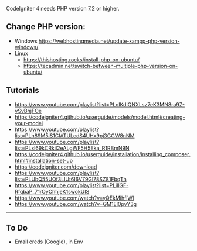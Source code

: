 CodeIgniter 4 needs PHP version 7.2 or higher.

## Change PHP version:

- Windows https://webhostingmedia.net/update-xampp-php-version-windows/
- Linux 
	- https://thishosting.rocks/install-php-on-ubuntu/
	- https://tecadmin.net/switch-between-multiple-php-version-on-ubuntu/

## Tutorials

- https://www.youtube.com/playlist?list=PLolKdIQNXLsz7eK3MN8ra9Z-vSvBhjFOe
- https://codeigniter4.github.io/userguide/models/model.html#creating-your-model
- https://www.youtube.com/playlist?list=PLh89M5lS1CIATULcdS4UHx9pj3GGW8nNM
- https://www.youtube.com/playlist?list=PLxl69kCRkiI2eALgWF5H5Eka_R1RBmN9N
- https://codeigniter4.github.io/userguide/installation/installing_composer.html#installation-set-up
- https://codeigniter.com/download
- https://www.youtube.com/playlist?list=PLUbQ55UQf3LIUt6I6V79Gl78SZ81FbqTh
- https://www.youtube.com/playlist?list=PLillGF-RfqbaP_71rOyChhjeK1swokUIS
- https://www.youtube.com/watch?v=yQEkMihfjWI
- https://www.youtube.com/watch?v=GM1El0pvY3g

---

## To Do

- Email creds (Google), in Env

